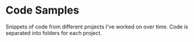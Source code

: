 # Code Samples
Snippets of code from different projects I've worked on over time. Code is separated into folders for each project.
